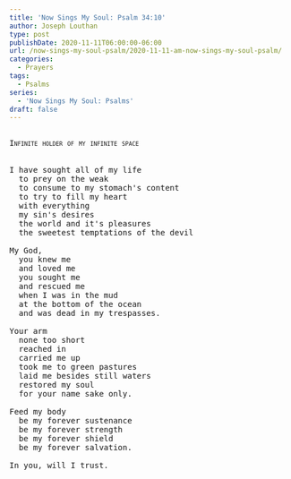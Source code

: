 ```yaml
---
title: 'Now Sings My Soul: Psalm 34:10'
author: Joseph Louthan
type: post
publishDate: 2020-11-11T06:00:00-06:00
url: /now-sings-my-soul-psalm/2020-11-11-am-now-sings-my-soul-psalm/
categories:
  - Prayers
tags:
  - Psalms
series:
  - 'Now Sings My Soul: Psalms'
draft: false
---
```

<pre>
<div style="font-variant: small-caps;">
Infinite holder of my infinite space
</div>
&nbsp;
I have sought all of my life
  to prey on the weak
  to consume to my stomach's content
  to try to fill my heart
  with everything
  my sin's desires
  the world and it's pleasures
  the sweetest temptations of the devil

My God,
  you knew me
  and loved me
  you sought me
  and rescued me
  when I was in the mud
  at the bottom of the ocean
  and was dead in my trespasses.

Your arm
  none too short
  reached in
  carried me up
  took me to green pastures
  laid me besides still waters
  restored my soul
  for your name sake only.

Feed my body
  be my forever sustenance
  be my forever strength
  be my forever shield
  be my forever salvation.

In you, will I trust.
</pre>
